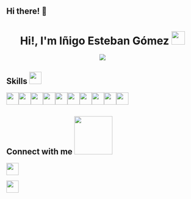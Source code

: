 ## Hi there! 👋

<!--
**inigoestebangomez/inigoestebangomez** is a ✨ _special_ ✨ repository because its `README.md` (this file) appears on your GitHub profile.
-->

<h1 align="center"><b>Hi!, I'm Iñigo Esteban Gómez </b><img src="https://media.giphy.com/media/hvRJCLFzcasrR4ia7z/giphy.gif" width="35"></h1>
<!--  -->
<p align="center">
  <a href="https://github.com/DenverCoder1/readme-typing-svg"><img src="https://readme-typing-svg.herokuapp.com?font=Time+New+Roman&color=cyan&size=25&center=true&vCenter=true&width=600&height=100&lines=Web+Developer+Full+Stack+&hearts;++;Front-End+Developer;Back-End+Developer;Active+Learner/Researcher,;Love+to+learn+new+stuffs"></a>
</p>

<h2> Skills  <img src = "https://media2.giphy.com/media/QssGEmpkyEOhBCb7e1/giphy.gif?cid=ecf05e47a0n3gi1bfqntqmob8g9aid1oyj2wr3ds3mg700bl&rid=giphy.gif" width = 32px> </h2>
<div style="display: flex; flex-wrap: wrap;">
<img width ='32px' src ='https://raw.githubusercontent.com/rahulbanerjee26/githubAboutMeGenerator/main/icons/css.svg'>

<img width ='32px' src ='https://raw.githubusercontent.com/rahulbanerjee26/githubAboutMeGenerator/main/icons/html.svg'>

<img width ='32px' src ='https://raw.githubusercontent.com/rahulbanerjee26/githubAboutMeGenerator/main/icons/javascript.svg'>

<img width ='32px' src ='https://raw.githubusercontent.com/rahulbanerjee26/githubAboutMeGenerator/main/icons/reactjs.svg'>

<img width ='32px' src ='https://github.com/rahulbanerjee26/githubProfileReadmeGenerator/blob/main/icons/bootstrap.svg'>

<img width ='32px' src ='https://github.com/rahulbanerjee26/githubProfileReadmeGenerator/blob/main/icons/swift.svg'>

<img width ='32px' src ='https://github.com/rahulbanerjee26/githubProfileReadmeGenerator/blob/main/icons/nodejs.svg'>

<img width ='32px' src ='https://github.com/rahulbanerjee26/githubProfileReadmeGenerator/blob/main/icons/express.svg'>

<img width ='32px' src ='https://github.com/rahulbanerjee26/githubProfileReadmeGenerator/blob/main/icons/mongodb.svg'>

<img width ='32px' src ='https://github.com/rahulbanerjee26/githubProfileReadmeGenerator/blob/main/icons/postman.svg'>
</div>

<h2> Connect with me <img src='https://raw.githubusercontent.com/ShahriarShafin/ShahriarShafin/main/Assets/handshake.gif' width="100px"> </h2>
<a href = 'https://www.linkedin.com/in/inigo-esteban-gomez/'> <img width = '32px' align= 'center' src="https://raw.githubusercontent.com/rahulbanerjee26/githubAboutMeGenerator/main/icons/linked-in-alt.svg"/></a> 

<a href = 'https://www.github.com/Aditya664'> <img width = '32px' align= 'center' src="https://raw.githubusercontent.com/rahulbanerjee26/githubAboutMeGenerator/main/icons/github.svg"/></a>
  
<br>

<br>
